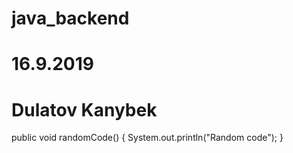 # java_backend
# 16.9.2019
# Dulatov Kanybek


public void randomCode()
{
  System.out.println("Random code");
}
